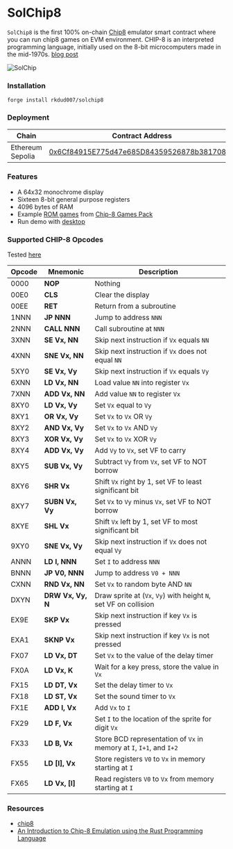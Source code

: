 # SolChip8

`SolChip8` is the first 100% on-chain [Chip8](https://en.wikipedia.org/wiki/CHIP-8) emulator smart contract where you can run chip8 games on EVM environment. CHIP-8 is an interpreted programming language, initially used on the 8-bit microcomputers made in the mid-1970s. [blog post](https://www.piapark.me/chip-8-emulation-on-evm/)

![SolChip](./.github/solchip.gif)

### Installation

```
forge install rkdud007/solchip8
```

### Deployment 
| Chain | Contract Address |
|-------|-----------------|
| Ethereum  Sepolia | [0x6Cf84915E775d47e685D84359526878b38170809](https://sepolia.etherscan.io/address/0x6cf84915e775d47e685d84359526878b38170809) |


### Features

- A 64x32 monochrome display
- Sixteen 8-bit general purpose registers
- 4096 bytes of RAM
- Example [ROM games](./c8games/) from [Chip-8 Games Pack](https://www.zophar.net/pdroms/chip8/chip-8-games-pack.html)
- Run demo with [desktop](./desktop/)



### **Supported CHIP-8 Opcodes**

Tested [here](./test/Emu.t.sol)

| Opcode | Mnemonic          | Description                                                         |
| ------ | ----------------- | ------------------------------------------------------------------- |
| 0000   | **NOP**           | Nothing                                                             |
| 00E0   | **CLS**           | Clear the display                                                   |
| 00EE   | **RET**           | Return from a subroutine                                            |
| 1NNN   | **JP NNN**        | Jump to address `NNN`                                               |
| 2NNN   | **CALL NNN**      | Call subroutine at `NNN`                                            |
| 3XNN   | **SE Vx, NN**     | Skip next instruction if `Vx` equals `NN`                           |
| 4XNN   | **SNE Vx, NN**    | Skip next instruction if `Vx` does not equal `NN`                   |
| 5XY0   | **SE Vx, Vy**     | Skip next instruction if `Vx` equals `Vy`                           |
| 6XNN   | **LD Vx, NN**     | Load value `NN` into register `Vx`                                  |
| 7XNN   | **ADD Vx, NN**    | Add value `NN` to register `Vx`                                     |
| 8XY0   | **LD Vx, Vy**     | Set `Vx` equal to `Vy`                                              |
| 8XY1   | **OR Vx, Vy**     | Set `Vx` to `Vx` OR `Vy`                                            |
| 8XY2   | **AND Vx, Vy**    | Set `Vx` to `Vx` AND `Vy`                                           |
| 8XY3   | **XOR Vx, Vy**    | Set `Vx` to `Vx` XOR `Vy`                                           |
| 8XY4   | **ADD Vx, Vy**    | Add `Vy` to `Vx`, set VF to carry                                   |
| 8XY5   | **SUB Vx, Vy**    | Subtract `Vy` from `Vx`, set VF to NOT borrow                       |
| 8XY6   | **SHR Vx**        | Shift `Vx` right by 1, set VF to least significant bit              |
| 8XY7   | **SUBN Vx, Vy**   | Set `Vx` to `Vy` minus `Vx`, set VF to NOT borrow                   |
| 8XYE   | **SHL Vx**        | Shift `Vx` left by 1, set VF to most significant bit                |
| 9XY0   | **SNE Vx, Vy**    | Skip next instruction if `Vx` does not equal `Vy`                   |
| ANNN   | **LD I, NNN**     | Set `I` to address `NNN`                                            |
| BNNN   | **JP V0, NNN**    | Jump to address `V0 + NNN`                                          |
| CXNN   | **RND Vx, NN**    | Set `Vx` to random byte AND `NN`                                    |
| DXYN   | **DRW Vx, Vy, N** | Draw sprite at (`Vx`, `Vy`) with height `N`, set VF on collision    |
| EX9E   | **SKP Vx**        | Skip next instruction if key `Vx` is pressed                        |
| EXA1   | **SKNP Vx**       | Skip next instruction if key `Vx` is not pressed                    |
| FX07   | **LD Vx, DT**     | Set `Vx` to the value of the delay timer                            |
| FX0A   | **LD Vx, K**      | Wait for a key press, store the value in `Vx`                       |
| FX15   | **LD DT, Vx**     | Set the delay timer to `Vx`                                         |
| FX18   | **LD ST, Vx**     | Set the sound timer to `Vx`                                         |
| FX1E   | **ADD I, Vx**     | Add `Vx` to `I`                                                     |
| FX29   | **LD F, Vx**      | Set `I` to the location of the sprite for digit `Vx`                |
| FX33   | **LD B, Vx**      | Store BCD representation of `Vx` in memory at `I`, `I+1`, and `I+2` |
| FX55   | **LD [I], Vx**    | Store registers `V0` to `Vx` in memory starting at `I`              |
| FX65   | **LD Vx, [I]**    | Read registers `V0` to `Vx` from memory starting at `I`             |

### Resources

- [chip8](http://devernay.free.fr/hacks/chip8/C8TECH10.HTM#8xy3)
- [An Introduction to Chip-8 Emulation using the Rust Programming Language](https://aquova.net/chip8/chip8.pdf)
